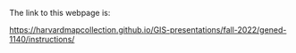 The link to this webpage is:

https://harvardmapcollection.github.io/GIS-presentations/fall-2022/gened-1140/instructions/

